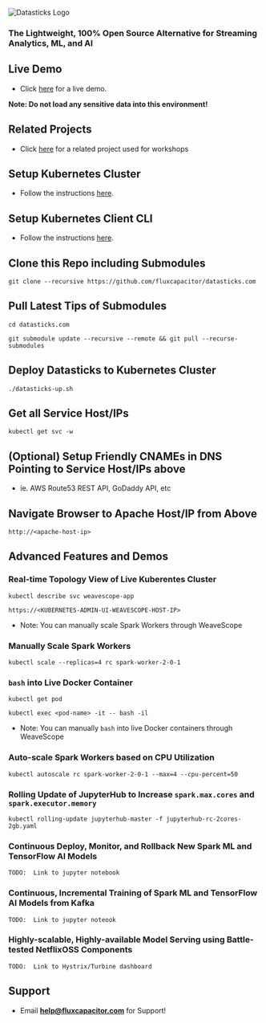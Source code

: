 ![Datasticks Logo](https://s3-us-west-2.amazonaws.com/advancedspark.com/img/datasticks-logo.png)

### The Lightweight, 100% Open Source Alternative for Streaming Analytics, ML, and AI

## Live Demo
* Click [here](http://datasticks.com) for a live demo.  

**Note:  Do not load any sensitive data into this environment!**

## Related Projects
* Click [here](https://github.com/fluxcapacitor/pipeline) for a related project used for workshops

## Setup Kubernetes Cluster
* Follow the instructions [here](https://github.com/fluxcapacitor/kubernetes.ml#setup-a-new-kubernetes-cluster).

## Setup Kubernetes Client CLI
* Follow the instructions [here](https://github.com/fluxcapacitor/kubernetes.ml#install-kubernetes-client).

## Clone this Repo including Submodules
```
git clone --recursive https://github.com/fluxcapacitor/datasticks.com
```

## Pull Latest Tips of Submodules
```
cd datasticks.com

git submodule update --recursive --remote && git pull --recurse-submodules
```

## Deploy Datasticks to Kubernetes Cluster
```
./datasticks-up.sh
```

## Get all Service Host/IPs
```
kubectl get svc -w
```

## (Optional) Setup Friendly CNAMEs in DNS Pointing to Service Host/IPs above
* ie. AWS Route53 REST API, GoDaddy API, etc

## Navigate Browser to Apache Host/IP from Above
```
http://<apache-host-ip>
```

## Advanced Features and Demos
### Real-time Topology View of Live Kuberentes Cluster
```
kubectl describe svc weavescope-app
```
```
https://<KUBERNETES-ADMIN-UI-WEAVESCOPE-HOST-IP>
```
* Note: You can manually scale Spark Workers through WeaveScope

### Manually Scale Spark Workers
```
kubectl scale --replicas=4 rc spark-worker-2-0-1
```

### `bash` into Live Docker Container
```
kubectl get pod
```
```
kubectl exec <pod-name> -it -- bash -il
```
* Note: You can manually `bash` into live Docker containers through WeaveScope


### Auto-scale Spark Workers based on CPU Utilization
```
kubectl autoscale rc spark-worker-2-0-1 --max=4 --cpu-percent=50
```

### Rolling Update of JupyterHub to Increase `spark.max.cores` and `spark.executor.memory`
```
kubectl rolling-update jupyterhub-master -f jupyterhub-rc-2cores-2gb.yaml
```

### Continuous Deploy, Monitor, and Rollback New Spark ML and TensorFlow AI Models 
```
TODO:  Link to jupyter notebook
```

### Continuous, Incremental Training of Spark ML and TensorFlow AI Models from Kafka
```
TODO:  Link to jupyter noteook
```

### Highly-scalable, Highly-available Model Serving using Battle-tested NetflixOSS Components
```
TODO:  Link to Hystrix/Turbine dashboard 
```

## Support
* Email **help@fluxcapacitor.com** for Support!
